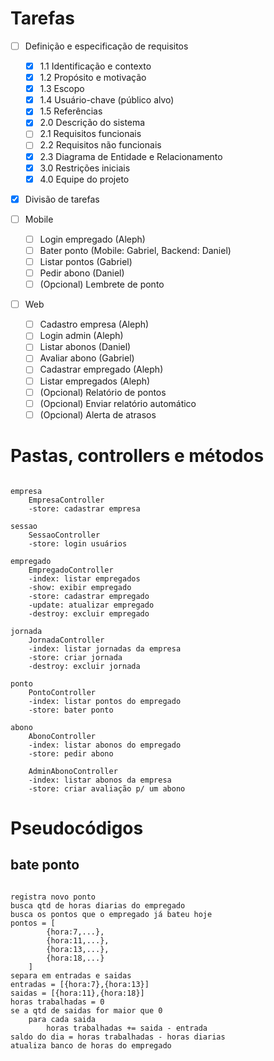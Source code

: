 
# Tarefas

- [ ] Definição e especificação de requisitos
	- [X] 1.1 Identificação e contexto
	- [X] 1.2 Propósito e motivação
	- [X] 1.3 Escopo
	- [X] 1.4 Usuário-chave (público alvo)
	- [X] 1.5 Referências
	- [X] 2.0 Descrição do sistema
	- [ ] 2.1 Requisitos funcionais
	- [ ] 2.2 Requisitos não funcionais
	- [X] 2.3 Diagrama de Entidade e Relacionamento 
	- [X] 3.0 Restrições iniciais
	- [X] 4.0 Equipe do projeto 

- [X] Divisão de tarefas

- [ ] Mobile
	- [ ] Login empregado (Aleph)
	- [ ] Bater ponto (Mobile: Gabriel, Backend: Daniel)
	- [ ] Listar pontos (Gabriel)
	- [ ] Pedir abono (Daniel)
	- [ ] (Opcional) Lembrete de ponto
	
- [ ] Web
	- [ ] Cadastro empresa (Aleph)
	- [ ] Login admin (Aleph)
	- [ ] Listar abonos (Daniel)
	- [ ] Avaliar abono (Gabriel)
	- [ ] Cadastrar empregado (Aleph)
	- [ ] Listar empregados (Aleph)
	- [ ] (Opcional) Relatório de pontos
	- [ ] (Opcional) Enviar relatório automático
	- [ ] (Opcional) Alerta de atrasos

# Pastas, controllers e métodos
```

empresa
	EmpresaController
	-store: cadastrar empresa

sessao
	SessaoController
	-store: login usuários

empregado
	EmpregadoController
	-index: listar empregados
	-show: exibir empregado
	-store: cadastrar empregado
	-update: atualizar empregado
	-destroy: excluir empregado

jornada
	JornadaController
	-index: listar jornadas da empresa
	-store: criar jornada
	-destroy: excluir jornada

ponto
	PontoController
	-index: listar pontos do empregado
	-store: bater ponto

abono
	AbonoController
	-index: listar abonos do empregado
	-store: pedir abono

	AdminAbonoController
	-index: listar abonos da empresa
	-store: criar avaliação p/ um abono

```


# Pseudocódigos

## bate ponto

```

registra novo ponto
busca qtd de horas diarias do empregado
busca os pontos que o empregado já bateu hoje
pontos = [
		{hora:7,...},
		{hora:11,...},
		{hora:13,...},
		{hora:18,...}		
	]
separa em entradas e saidas
entradas = [{hora:7},{hora:13}]
saidas = [{hora:11},{hora:18}]
horas trabalhadas = 0
se a qtd de saidas for maior que 0
	para cada saida
		horas trabalhadas += saida - entrada
saldo do dia = horas trabalhadas - horas diarias
atualiza banco de horas do empregado
		
```
